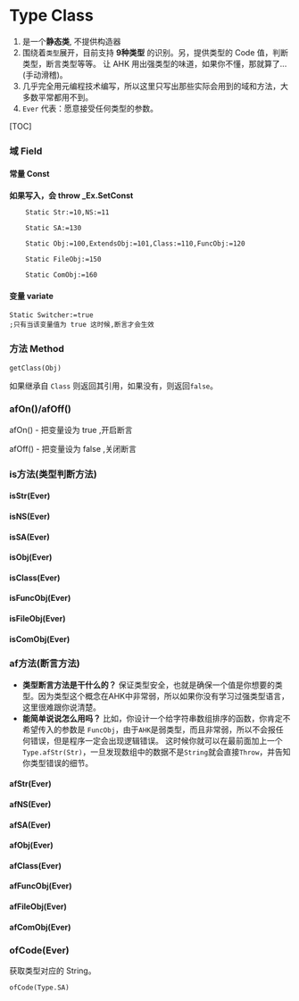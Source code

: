 # Type Class

1.  是一个**静态类**, 不提供构造器
2.  围绕着`类型`展开，目前支持 **9种类型** 的识别。另，提供类型的 Code 值，判断类型，断言类型等等。
    让 AHK 用出强类型的味道，如果你不懂，那就算了...(手动滑稽)。
3.  几乎完全用元编程技术编写，所以这里只写出那些实际会用到的域和方法，大多数平常都用不到。
4.  `Ever` 代表：愿意接受任何类型的参数。

[TOC]

### 域 Field

#### 常量 Const

**如果写入，会 throw _Ex.SetConst**

```autohotkey
	Static Str:=10,NS:=11
	
	Static SA:=130
	
	Static Obj:=100,ExtendsObj:=101,Class:=110,FuncObj:=120
	
	Static FileObj:=150
	
	Static ComObj:=160
```

#### 变量 variate

```autohotkey
Static Switcher:=true
;只有当该变量值为 true 这时候,断言才会生效
```
### 方法 Method

`getClass(Obj)`

如果继承自 `Class` 则返回其引用，如果没有，则返回`false`。

### afOn()/afOff()

afOn() - 把变量设为 true ,开启断言

afOff() - 把变量设为 false ,关闭断言

### is方法(类型判断方法)

#### isStr(Ever) 
#### isNS(Ever) 
#### isSA(Ever) 
#### isObj(Ever) 
#### isClass(Ever) 
#### isFuncObj(Ever) 
#### isFileObj(Ever) 
#### isComObj(Ever) 

### af方法(断言方法)

- **类型断言方法是干什么的？**
  保证类型安全，也就是确保一个值是你想要的类型。因为类型这个概念在AHK中非常弱，所以如果你没有学习过强类型语言，这里很难跟你说清楚。
- **能简单说说怎么用吗？**
  比如，你设计一个给字符串数组排序的函数，你肯定不希望传入的参数是 `FuncObj`，由于`AHK`是弱类型，而且非常弱，所以不会报任何错误，但是程序一定会出现逻辑错误。
  这时候你就可以在最前面加上一个`Type.afStr(Str)`，一旦发现数组中的数据不是`String`就会直接`Throw`，并告知你类型错误的细节。

#### afStr(Ever) 
#### afNS(Ever) 
#### afSA(Ever) 
#### afObj(Ever) 
#### afClass(Ever) 
#### afFuncObj(Ever) 
#### afFileObj(Ever) 
#### afComObj(Ever) 

### ofCode(Ever)

获取类型对应的 String。

``` autohotkey
ofCode(Type.SA)
```